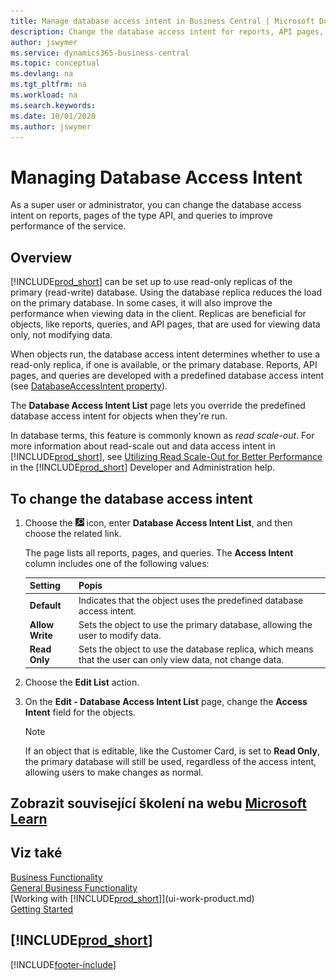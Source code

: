 ```yaml
---
title: Manage database access intent in Business Central | Microsoft Docs
description: Change the database access intent for reports, API pages, and queries.
author: jswymer
ms.service: dynamics365-business-central
ms.topic: conceptual
ms.devlang: na
ms.tgt_pltfrm: na
ms.workload: na
ms.search.keywords:
ms.date: 10/01/2020
ms.author: jswymer
---
```

# Managing Database Access Intent

As a super user or administrator, you can change the database access intent on reports, pages of the type API, and queries to improve performance of the service.

## Overview

[!INCLUDE[prod_short](includes/prod_short.md)] can be set up to use read-only replicas of the primary (read-write) database. Using the database replica reduces the load on the primary database. In some cases, it will also improve the performance when viewing data in the client. Replicas are beneficial for objects, like reports, queries, and API pages, that are used for viewing data only, not modifying data.

When objects run, the database access intent determines whether to use a read-only replica, if one is available, or the primary database. Reports, API pages, and queries are developed with a predefined database access intent (see [DatabaseAccessIntent property](/dynamics365/business-central/dev-itpro/developer/properties/devenv-dataaccessintent-property)).

The **Database Access Intent List** page lets you override the predefined database access intent for objects when they're run.

In database terms, this feature is commonly known as *read scale-out*. For more information about read-scale out and data access intent in [!INCLUDE[prod_short](includes/prod_short.md)], see [Utilizing Read Scale-Out for Better Performance](/dynamics365/business-central/dev-itpro/administration/database-read-scale-out-overview) in the [!INCLUDE[prod_short](includes/prod_short.md)] Developer and Administration help.

## To change the database access intent

1. Choose the ![Lightbulb that opens the Tell Me feature](media/ui-search/search_small.png "Tell me what you want to do") icon, enter **Database Access Intent List**, and then choose the related link.

   The page lists all reports, pages, and queries. The **Access Intent** column includes one of the following values:

   | **Setting** | **Popis** |
   |------------|-------------|  
   | **Default** | Indicates that the object uses the predefined database access intent. |
   | **Allow Write** | Sets the object to use the primary database, allowing the user to modify data. |
   | **Read Only** | Sets the object to use the database replica, which means that the user can only view data, not change data. |

2. Choose the **Edit List** action.

3. On the **Edit - Database Access Intent List** page, change the **Access Intent** field for the objects.

   > [!NOTE]
   > If an object that is editable, like the Customer Card, is set to **Read Only**, the primary database will still be used, regardless of the access intent, allowing users to make changes as normal.

## Zobrazit související školení na webu [Microsoft Learn](/learn/paths/deploy-configure-dynamics-365-business-central/)

## Viz také
[Business Functionality](across-business-functionality.md)  
[General Business Functionality](ui-across-business-areas.md)  
[Working with [!INCLUDE[prod_short](includes/prod_short.md)]](ui-work-product.md)  
[Getting Started](product-get-started.md)

## [!INCLUDE[prod_short](includes/free_trial_md.md)]


[!INCLUDE[footer-include](includes/footer-banner.md)]